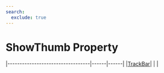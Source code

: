 ```yaml
---
search:
  exclude: true
---
```


<h1 class="heading"><span class="name">ShowThumb Property</span></h1>

|----------------------------------|------|------|
|[TrackBar](../objects/trackbar.md)|&nbsp;|&nbsp;|
